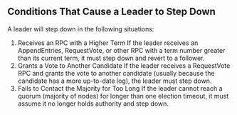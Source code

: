 ## Conditions That Cause a Leader to Step Down

A leader will step down in the following situations:

1. Receives an RPC with a Higher Term
   If the leader receives an AppendEntries, RequestVote, or other RPC with a term number greater than its current term, it must step down and revert to a follower.
2. Grants a Vote to Another Candidate
   If the leader receives a RequestVote RPC and grants the vote to another candidate (usually because the candidate has a more up-to-date log), the leader must step down.
3. Fails to Contact the Majority for Too Long
   If the leader cannot reach a quorum (majority of nodes) for longer than one election timeout, it must assume it no longer holds authority and step down.
